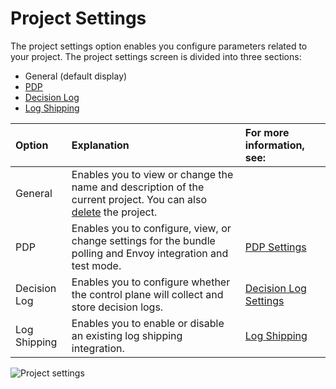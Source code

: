 # Project Settings

The project settings option enables you configure parameters related to your project. The project settings screen is divided into three sections:

* General \(default display\)
* [PDP](pdp-settings.md)
* [Decision Log](decision-log-settings.md)
* [Log Shippin](log-shipping.md)[g](log-shipping.md)

| Option | Explanation | For more information, see: |
| :--- | :--- | :--- |
| General | Enables you to view or change the name and description of the current project.  You can also [delete](../projects/deleting-a-project.md) the project. |  |
| PDP | Enables you to configure, view, or change settings for the bundle polling and Envoy integration and test mode. | [PDP Settings](pdp-settings.md) |
| Decision Log | Enables you to configure whether the control plane will collect and store decision logs. | [Decision Log Settings](decision-log-settings.md) |
| Log Shipping | Enables you to enable or disable an existing log shipping integration. | [Log Shipping](log-shipping.md) |

![Project settings](https://files.readme.io/4f88499-projs.PNG)



